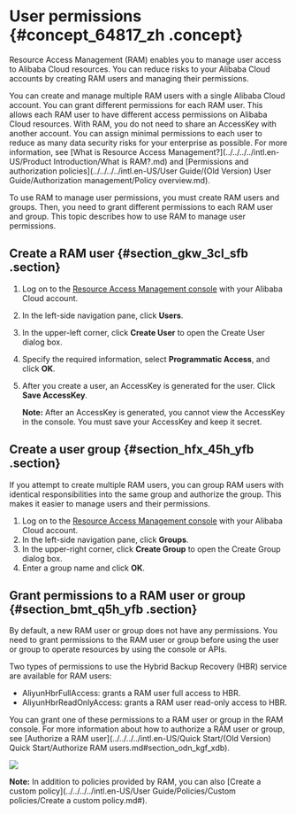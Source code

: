 # User permissions {#concept_64817_zh .concept}

Resource Access Management \(RAM\) enables you to manage user access to Alibaba Cloud resources. You can reduce risks to your Alibaba Cloud accounts by creating RAM users and managing their permissions.

You can create and manage multiple RAM users with a single Alibaba Cloud account. You can grant different permissions for each RAM user. This allows each RAM user to have different access permissions on Alibaba Cloud resources. With RAM, you do not need to share an AccessKey with another account. You can assign minimal permissions to each user to reduce as many data security risks for your enterprise as possible. For more information, see [What is Resource Access Management?](../../../../intl.en-US/Product Introduction/What is RAM?.md) and [Permissions and authorization policies](../../../../intl.en-US/User Guide/(Old Version) User Guide/Authorization management/Policy overview.md).

To use RAM to manage user permissions, you must create RAM users and groups. Then, you need to grant different permissions to each RAM user and group. This topic describes how to use RAM to manage user permissions.

## Create a RAM user {#section_gkw_3cl_sfb .section}

1.  Log on to the [Resource Access Management console](https://ram.console.aliyun.com) with your Alibaba Cloud account.
2.  In the left-side navigation pane, click **Users**.
3.  In the upper-left corner, click **Create User** to open the Create User dialog box.
4.  Specify the required information, select **Programmatic Access**, and click **OK**.
5.  After you create a user, an AccessKey is generated for the user. Click **Save AccessKey**.

    **Note:** After an AccessKey is generated, you cannot view the AccessKey in the console. You must save your AccessKey and keep it secret.


## Create a user group {#section_hfx_45h_yfb .section}

If you attempt to create multiple RAM users, you can group RAM users with identical responsibilities into the same group and authorize the group. This makes it easier to manage users and their permissions.

1.  Log on to the [Resource Access Management console](https://ram.console.aliyun.com) with your Alibaba Cloud account.
2.  In the left-side navigation pane, click **Groups**.
3.  In the upper-right corner, click **Create Group** to open the Create Group dialog box.
4.  Enter a group name and click **OK**.

## Grant permissions to a RAM user or group {#section_bmt_q5h_yfb .section}

By default, a new RAM user or group does not have any permissions. You need to grant permissions to the RAM user or group before using the user or group to operate resources by using the console or APIs.

Two types of permissions to use the Hybrid Backup Recovery \(HBR\) service are available for RAM users:

-   AliyunHbrFullAccess: grants a RAM user full access to HBR.
-   AliyunHbrReadOnlyAccess: grants a RAM user read-only access to HBR.

You can grant one of these permissions to a RAM user or group in the RAM console. For more information about how to authorize a RAM user or group, see [Authorize a RAM user](../../../../intl.en-US/Quick Start/(Old Version) Quick Start/Authorize RAM users.md#section_odn_kgf_xdb).

![](http://static-aliyun-doc.oss-cn-hangzhou.aliyuncs.com/assets/img/40360/156747627958766_en-US.jpg)

**Note:** In addition to policies provided by RAM, you can also [Create a custom policy](../../../../intl.en-US/User Guide/Policies/Custom policies/Create a custom policy.md#).

